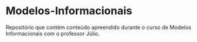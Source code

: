 # Modelos-Informacionais

Repositório que contém conteúdo apreendido durante o curso de Modelos Informacionais com o professor Júlio.
